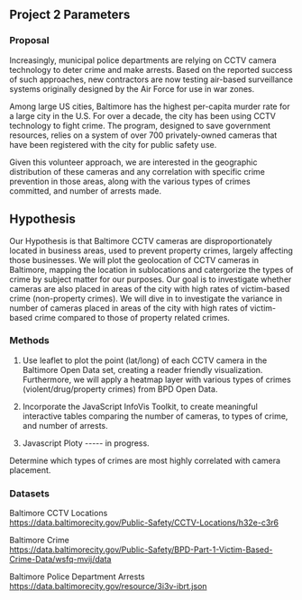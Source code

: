 ## Project 2 Parameters

### Proposal

Increasingly, municipal police departments are relying on CCTV camera technology to deter crime and make arrests. Based on the reported success of such approaches, new contractors are now testing air-based surveillance systems originally designed by the Air Force for use in war zones.  

Among large US cities, Baltimore has the highest per-capita murder rate for a large city in the U.S.  For over a decade, the city has been using CCTV technology to fight crime.  The program, designed to save government resources, relies on a system of over 700 privately-owned cameras that have been registered with the city for public safety use.  

Given this volunteer approach, we are interested in the geographic distribution of these cameras and any correlation with specific crime prevention in those areas, along with the various types of crimes committed, and number of arrests made. 

## Hypothesis

Our Hypothesis is that Baltimore CCTV cameras are disproportionately located in business areas, used to prevent property crimes, largely affecting those businesses. We will plot the geolocation of CCTV cameras in Baltimore, mapping the location in sublocations and  catergorize the types of crime by subject matter for our purposes. Our goal is to investigate whether cameras are also placed in areas of the city with high rates of victim-based crime (non-property crimes). We will dive in to investigate the variance in number of cameras placed in areas of the city with high rates of victim-based crime compared to those of property related crimes. 

### Methods

1. Use leaflet to plot the point (lat/long) of each CCTV camera in the Baltimore Open Data set, creating a reader friendly visualization. Furthermore, we will apply a heatmap layer with various types of crimes (violent/drug/property crimes) from BPD Open Data. 

2. Incorporate the JavaScript InfoVis Toolkit, to create meaningful interactive tables comparing the number of cameras, to types of crime, and number of arrests. 

3. Javascript Ploty ----- in progress. 

Determine which types of crimes are most highly correlated with camera placement.

### Datasets

Baltimore CCTV Locations </br>
https://data.baltimorecity.gov/Public-Safety/CCTV-Locations/h32e-c3r6 </br>

Baltimore Crime </br>
https://data.baltimorecity.gov/Public-Safety/BPD-Part-1-Victim-Based-Crime-Data/wsfq-mvij/data </br>

Baltimore Police Department Arrests </br>
https://data.baltimorecity.gov/resource/3i3v-ibrt.json </br>


